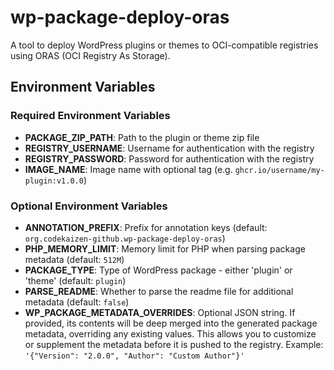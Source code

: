 # wp-package-deploy-oras

A tool to deploy WordPress plugins or themes to OCI-compatible registries using ORAS (OCI Registry As Storage).

## Environment Variables

### Required Environment Variables

- **PACKAGE_ZIP_PATH**: Path to the plugin or theme zip file
- **REGISTRY_USERNAME**: Username for authentication with the registry
- **REGISTRY_PASSWORD**: Password for authentication with the registry
- **IMAGE_NAME**: Image name with optional tag (e.g. `ghcr.io/username/my-plugin:v1.0.0`)


### Optional Environment Variables

- **ANNOTATION_PREFIX**: Prefix for annotation keys (default: `org.codekaizen-github.wp-package-deploy-oras`)
- **PHP_MEMORY_LIMIT**: Memory limit for PHP when parsing package metadata (default: `512M`)
- **PACKAGE_TYPE**: Type of WordPress package - either 'plugin' or 'theme' (default: `plugin`)
- **PARSE_README**: Whether to parse the readme file for additional metadata (default: `false`)
- **WP_PACKAGE_METADATA_OVERRIDES**: Optional JSON string. If provided, its contents will be deep merged into the generated package metadata, overriding any existing values. This allows you to customize or supplement the metadata before it is pushed to the registry. Example: `'{"Version": "2.0.0", "Author": "Custom Author"}'`
